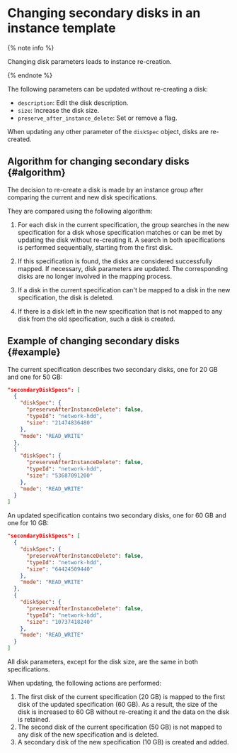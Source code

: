 # Changing secondary disks in an instance template

{% note info %}

Changing disk parameters leads to instance re-creation.

{% endnote %}

The following parameters can be updated without re-creating a disk:

* `description`: Edit the disk description.
* `size`: Increase the disk size.
* `preserve_after_instance_delete`: Set or remove a flag.

When updating any other parameter of the `diskSpec` object, disks are re-created.

## Algorithm for changing secondary disks {#algorithm}

The decision to re-create a disk is made by an instance group after comparing the current and new disk specifications.

They are compared using the following algorithm:

1. For each disk in the current specification, the group searches in the new specification for a disk whose specification matches or can be met by updating the disk without re-creating it. A search in both specifications is performed sequentially, starting from the first disk.

1. If this specification is found, the disks are considered successfully mapped. If necessary, disk parameters are updated. The corresponding disks are no longer involved in the mapping process.

1. If a disk in the current specification can't be mapped to a disk in the new specification, the disk is deleted.

1. If there is a disk left in the new specification that is not mapped to any disk from the old specification, such a disk is created.

## Example of changing secondary disks {#example}

The current specification describes two secondary disks, one for 20 GB and one for 50 GB:

```json
"secondaryDiskSpecs": [
  {
    "diskSpec": {
      "preserveAfterInstanceDelete": false,
      "typeId": "network-hdd",
      "size": "21474836480"
    },
    "mode": "READ_WRITE"
  },
  {
    "diskSpec": {
      "preserveAfterInstanceDelete": false,
      "typeId": "network-hdd",
      "size": "53687091200"
    },
    "mode": "READ_WRITE"
  }
]
```

An updated specification contains two secondary disks, one for 60 GB and one for 10 GB:

```json
"secondaryDiskSpecs": [
  {
    "diskSpec": {
      "preserveAfterInstanceDelete": false,
      "typeId": "network-hdd",
      "size": "64424509440"
    },
    "mode": "READ_WRITE"
  },
  {
    "diskSpec": {
      "preserveAfterInstanceDelete": false,
      "typeId": "network-hdd",
      "size": "10737418240"
    },
    "mode": "READ_WRITE"
  }
]
```

All disk parameters, except for the disk size, are the same in both specifications.

When updating, the following actions are performed:

1. The first disk of the current specification (20 GB) is mapped to the first disk of the updated specification (60 GB). As a result, the size of the disk is increased to 60 GB without re-creating it and the data on the disk is retained.
1. The second disk of the current specification (50 GB) is not mapped to any disk of the new specification and is deleted.
1. A secondary disk of the new specification (10 GB) is created and added.

